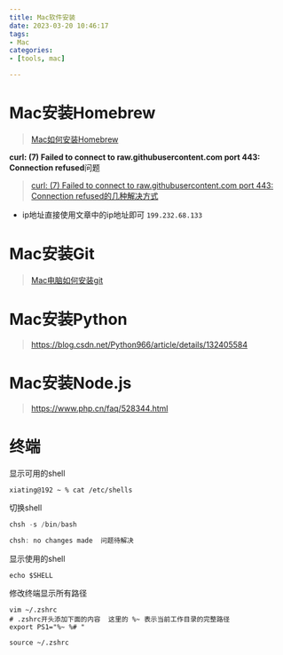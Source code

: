 ```yaml
---
title: Mac软件安装
date: 2023-03-20 10:46:17
tags:
- Mac
categories:
- [tools, mac]

---
```


#  Mac安装Homebrew

>  [Mac如何安装Homebrew](https://blog.csdn.net/weixin_45277161/article/details/134719230?spm=1001.2014.3001.5501)

**curl: (7) Failed to connect to raw.githubusercontent.com port 443: Connection refused**问题

> [curl: (7) Failed to connect to raw.githubusercontent.com port 443: Connection refused的几种解决方式](https://blog.csdn.net/qq_43531694/article/details/106862753)

* ip地址直接使用文章中的ip地址即可 `199.232.68.133`

#  Mac安装Git

>  [Mac电脑如何安装git](https://blog.csdn.net/weixin_45277161/article/details/134709441)

#  Mac安装Python

> https://blog.csdn.net/Python966/article/details/132405584



#  Mac安装Node.js

> https://www.php.cn/faq/528344.html





#   终端

显示可用的shell

```shell
xiating@192 ~ % cat /etc/shells
```

切换shell

```c++
chsh -s /bin/bash
  
chsh: no changes made  问题待解决
```

显示使用的shell

```shell
echo $SHELL 
```



修改终端显示所有路径

```shell
vim ~/.zshrc
# .zshrc开头添加下面的内容  这里的 %~ 表示当前工作目录的完整路径
export PS1="%~ %# "

source ~/.zshrc
```

